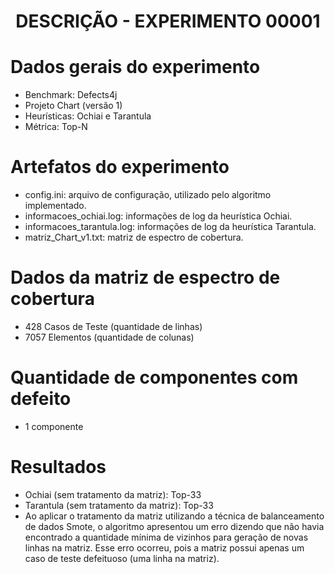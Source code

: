 <h1 align="center"> DESCRIÇÃO - EXPERIMENTO 00001 </h1>

# Dados gerais do experimento
  - Benchmark: Defects4j
  - Projeto Chart (versão 1)
  - Heurísticas: Ochiai e Tarantula
  - Métrica: Top-N

# Artefatos do experimento
  - config.ini: arquivo de configuração, utilizado pelo algoritmo implementado.
  - informacoes_ochiai.log: informações de log da heurística Ochiai.
  - informacoes_tarantula.log: informações de log da heurística Tarantula.
  - matriz_Chart_v1.txt: matriz de espectro de cobertura.

# Dados da matriz de espectro de cobertura
  - 428 Casos de Teste (quantidade de linhas)
  - 7057 Elementos (quantidade de colunas)

# Quantidade de componentes com defeito
  - 1 componente

# Resultados
  - Ochiai (sem tratamento da matriz): Top-33
  - Tarantula (sem tratamento da matriz): Top-33
  - Ao aplicar o tratamento da matriz utilizando a técnica de balanceamento de dados Smote, o algoritmo apresentou um erro dizendo que não havia encontrado a quantidade mínima de vizinhos para geração de novas linhas na matriz. Esse erro ocorreu, pois a matriz possui apenas um caso de teste defeituoso (uma linha na matriz).
